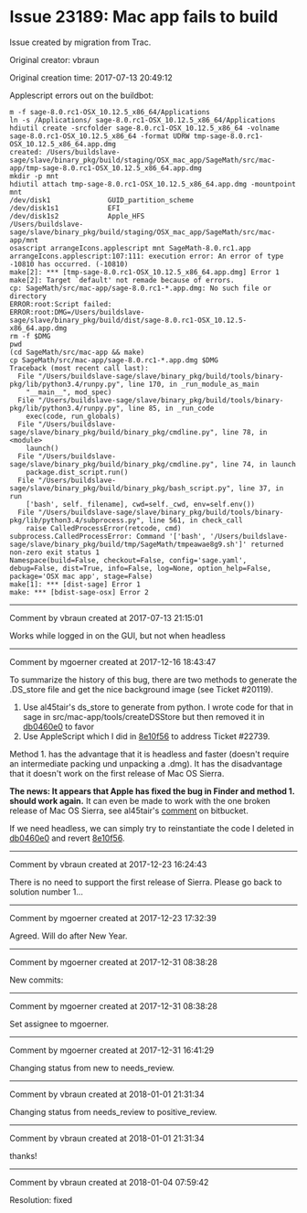# Issue 23189: Mac app fails to build

Issue created by migration from Trac.

Original creator: vbraun

Original creation time: 2017-07-13 20:49:12

Applescript errors out on the buildbot:

```
m -f sage-8.0.rc1-OSX_10.12.5_x86_64/Applications
ln -s /Applications/ sage-8.0.rc1-OSX_10.12.5_x86_64/Applications
hdiutil create -srcfolder sage-8.0.rc1-OSX_10.12.5_x86_64 -volname sage-8.0.rc1-OSX_10.12.5_x86_64 -format UDRW tmp-sage-8.0.rc1-OSX_10.12.5_x86_64.app.dmg
created: /Users/buildslave-sage/slave/binary_pkg/build/staging/OSX_mac_app/SageMath/src/mac-app/tmp-sage-8.0.rc1-OSX_10.12.5_x86_64.app.dmg
mkdir -p mnt
hdiutil attach tmp-sage-8.0.rc1-OSX_10.12.5_x86_64.app.dmg -mountpoint mnt
/dev/disk1          	GUID_partition_scheme          	
/dev/disk1s1        	EFI                            	
/dev/disk1s2        	Apple_HFS                      	/Users/buildslave-sage/slave/binary_pkg/build/staging/OSX_mac_app/SageMath/src/mac-app/mnt
osascript arrangeIcons.applescript mnt SageMath-8.0.rc1.app
arrangeIcons.applescript:107:111: execution error: An error of type -10810 has occurred. (-10810)
make[2]: *** [tmp-sage-8.0.rc1-OSX_10.12.5_x86_64.app.dmg] Error 1
make[2]: Target `default' not remade because of errors.
cp: SageMath/src/mac-app/sage-8.0.rc1-*.app.dmg: No such file or directory
ERROR:root:Script failed:
ERROR:root:DMG=/Users/buildslave-sage/slave/binary_pkg/build/dist/sage-8.0.rc1-OSX_10.12.5-x86_64.app.dmg
rm -f $DMG
pwd
(cd SageMath/src/mac-app && make)
cp SageMath/src/mac-app/sage-8.0.rc1-*.app.dmg $DMG
Traceback (most recent call last):
  File "/Users/buildslave-sage/slave/binary_pkg/build/tools/binary-pkg/lib/python3.4/runpy.py", line 170, in _run_module_as_main
    "__main__", mod_spec)
  File "/Users/buildslave-sage/slave/binary_pkg/build/tools/binary-pkg/lib/python3.4/runpy.py", line 85, in _run_code
    exec(code, run_globals)
  File "/Users/buildslave-sage/slave/binary_pkg/build/binary_pkg/cmdline.py", line 78, in <module>
    launch()
  File "/Users/buildslave-sage/slave/binary_pkg/build/binary_pkg/cmdline.py", line 74, in launch
    package.dist_script.run()
  File "/Users/buildslave-sage/slave/binary_pkg/build/binary_pkg/bash_script.py", line 37, in run
    ['bash', self._filename], cwd=self._cwd, env=self.env())
  File "/Users/buildslave-sage/slave/binary_pkg/build/tools/binary-pkg/lib/python3.4/subprocess.py", line 561, in check_call
    raise CalledProcessError(retcode, cmd)
subprocess.CalledProcessError: Command '['bash', '/Users/buildslave-sage/slave/binary_pkg/build/tmp/SageMath/tmpeawae8g9.sh']' returned non-zero exit status 1
Namespace(build=False, checkout=False, config='sage.yaml', debug=False, dist=True, info=False, log=None, option_help=False, package='OSX mac app', stage=False)
make[1]: *** [dist-sage] Error 1
make: *** [bdist-sage-osx] Error 2
```



---

Comment by vbraun created at 2017-07-13 21:15:01

Works while logged in on the GUI, but not when headless


---

Comment by mgoerner created at 2017-12-16 18:43:47

To summarize the history of this bug, there are two methods to generate the .DS_store file and get the nice background image (see Ticket #20119).
1. Use al45tair's ds_store to generate from python. I wrote code for that in sage in src/mac-app/tools/createDSStore but then removed it in [db0460e0](https://git.sagemath.org/sage.git/commit?id=db0460e04ff4bce8becc26804c8b2449673850b5) to favor
2. Use AppleScript which I did in [8e10f56](https://git.sagemath.org/sage.git/commit?id=8e10f56bfd47b651ebc1481de1c6cf05eeeb9396) to address Ticket #22739.

Method 1. has the advantage that it is headless and faster (doesn't require an intermediate packing und unpacking a .dmg). It has the disadvantage that it doesn't work on the first release of Mac OS Sierra.

**The news: It appears that Apple has fixed the bug in Finder and method 1. should work again.** It can even be made to work with the one broken release of Mac OS Sierra, see al45tair's [comment](https://bitbucket.org/al45tair/ds_store/issues/7) on bitbucket.

If we need headless, we can simply try to reinstantiate the code I deleted in [db0460e0](https://git.sagemath.org/sage.git/commit?id=db0460e04ff4bce8becc26804c8b2449673850b5) and revert [8e10f56](https://git.sagemath.org/sage.git/commit?id=8e10f56bfd47b651ebc1481de1c6cf05eeeb9396).


---

Comment by vbraun created at 2017-12-23 16:24:43

There is no need to support the first release of Sierra. Please go back to solution number 1...


---

Comment by mgoerner created at 2017-12-23 17:32:39

Agreed. Will do after New Year.


---

Comment by mgoerner created at 2017-12-31 08:38:28

New commits:


---

Comment by mgoerner created at 2017-12-31 08:38:28

Set assignee to mgoerner.


---

Comment by mgoerner created at 2017-12-31 16:41:29

Changing status from new to needs_review.


---

Comment by vbraun created at 2018-01-01 21:31:34

Changing status from needs_review to positive_review.


---

Comment by vbraun created at 2018-01-01 21:31:34

thanks!


---

Comment by vbraun created at 2018-01-04 07:59:42

Resolution: fixed
